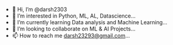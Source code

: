 - 👋 Hi, I’m @darsh2303
- 👀 I’m interested in Python, ML, AL, Datascience...
- 🌱 I’m currently learning Data analysis and Machine Learning...
- 💞️ I’m looking to collaborate on ML & AI Projects...
- 📫 How to reach me darsh23293@gmail.com...

<!---
darsh2303/darsh2303 is a ✨ special ✨ repository because its `README.md` (this file) appears on your GitHub profile.
You can click the Preview link to take a look at your changes.
--->
